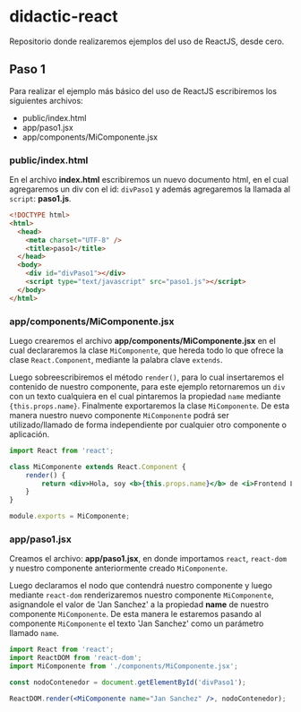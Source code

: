 # didactic-react

Repositorio donde realizaremos ejemplos del uso de ReactJS, desde cero.

## Paso 1
Para realizar el ejemplo más básico del uso de ReactJS escribiremos los siguientes archivos:

- public/index.html
- app/paso1.jsx
- app/components/MiComponente.jsx

### public/index.html

En el archivo **index.html** escribiremos un nuevo documento html, en el cual agregaremos un div con el id:  `divPaso1` y además agregaremos la llamada al `script`: **paso1.js**.

```html
<!DOCTYPE html>
<html>
  <head>
    <meta charset="UTF-8" />
    <title>paso1</title>
  </head>
  <body>
    <div id="divPaso1"></div>
    <script type="text/javascript" src="paso1.js"></script>
  </body>
</html>
```

### app/components/MiComponente.jsx

Luego crearemos el archivo **app/components/MiComponente.jsx** en el cual declararemos la clase `MiComponente`, que hereda todo lo que ofrece la clase `React.Component`, mediante la palabra clave `extends`.

Luego sobreescribiremos el método `render()`, para lo cual insertaremos el contenido de nuestro componente, para este ejemplo retornaremos un `div` con un texto cualquiera en el cual pintaremos la propiedad `name` mediante `{this.props.name}`. Finalmente exportaremos la clase `MiComponente`. De esta manera nuestro nuevo componente `MiComponente` podrá ser utilizado/llamado de forma independiente por cualquier otro componente o aplicación.

```jsx
import React from 'react';

class MiComponente extends React.Component {
    render() {
        return <div>Hola, soy <b>{this.props.name}</b> de <i>Frontend Labs</i> y juntos vamos a aprender React JS!</div>;
    }
}

module.exports = MiComponente;
```

### app/paso1.jsx

Creamos el archivo: **app/paso1.jsx**, en donde importamos `react`, `react-dom` y nuestro componente anteriormente creado `MiComponente`.

Luego declaramos el nodo que contendrá nuestro componente y luego mediante `react-dom` renderizaremos nuestro componente  `MiComponente`, asignandole el valor de 'Jan Sanchez' a la propiedad **name** de nuestro componente `MiComponente`. De esta manera le estaremos pasando al componente `MiComponente` el texto 'Jan Sanchez' como un parámetro llamado `name`.

```jsx
import React from 'react';
import ReactDOM from 'react-dom';
import MiComponente from './components/MiComponente.jsx';

const nodoContenedor = document.getElementById('divPaso1');

ReactDOM.render(<MiComponente name="Jan Sanchez" />, nodoContenedor);
